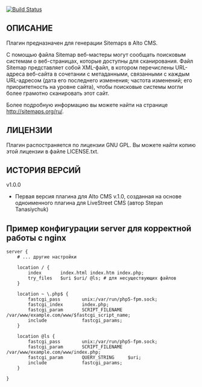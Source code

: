 [![Build Status](https://secure.travis-ci.org/stfalcon-studio/ls-plugin_sitemap.png?branch=master)](https://travis-ci.org/stfalcon-studio/ls-plugin_sitemap)

ОПИСАНИЕ
--------

Плагин предназначен для генерации Sitemaps в Alto CMS.

С помощью файла Sitemap веб-мастеры могут сообщать поисковым системам о
веб-страницах, которые доступны для сканирования. Файл Sitemap представляет
собой XML-файл, в котором перечислены URL-адреса веб-сайта в сочетании с
метаданными, связанными с каждым URL-адресом (дата его последнего изменения;
частота изменений; его приоритетность на уровне сайта), чтобы поисковые системы
могли более грамотно сканировать этот сайт.

Более подробную информацию вы можете найти на странице http://sitemaps.org/ru/.

ЛИЦЕНЗИИ
-------

Плагин распостраняется по лицензии GNU GPL. Вы можете найти копию
этой лицензии в файле LICENSE.txt.


ИСТОРИЯ ВЕРСИЙ
--------------

v1.0.0
- Первая версия плагина для Alto CMS v.1.0, созданная на основе одноименного плагина для LiveStreet CMS
  (автор Stepan Tanasiychuk)

Пример конфигурации server для корректной работы с nginx
-------

    server {
        # ... другие настройки
    
        location / {
            index       index.html index.htm index.php;
            try_files   $uri $uri/ @ls; # для несуществующих файлов
        }
    
        location ~ \.php$ {
            fastcgi_pass        unix:/var/run/php5-fpm.sock;
            fastcgi_index       index.php;
            fastcgi_param       SCRIPT_FILENAME /var/www/example.com/www/$fastcgi_script_name;
            include             fastcgi_params;
        }
    
        location @ls {
            fastcgi_pass        unix:/var/run/php5-fpm.sock;
            fastcgi_param       SCRIPT_FILENAME  /var/www/example.com/www/index.php;
            fastcgi_param       QUERY_STRING     $uri;
            include             fastcgi_params;
        }
    
    }
